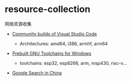 # resource-collection
网络资源收集

- [Community builds of Visual Studio Code](https://code.headmelted.com/)
  + Architectures: amd64, i386, armhf, arm64

- [Prebuilt GNU Toolchains for Windows](http://gnutoolchains.com/)
  + toolchains: esp32, esp8266, arm, msp430, risc-v...

- [Google Search in China](fanqiang.yanke.info)


